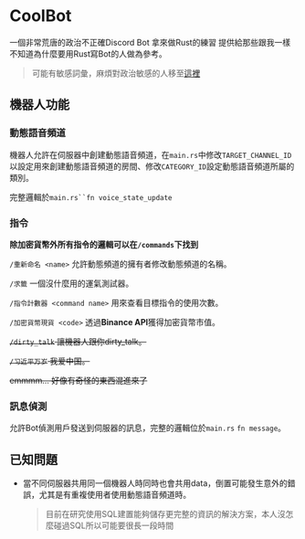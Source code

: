 # CoolBot

一個非常荒唐的政治不正確Discord Bot
拿來做Rust的練習
提供給那些跟我一樣不知道為什麼要用Rust寫Bot的人做為參考。

>可能有敏感詞彙，麻煩對政治敏感的人移至[這裡](https://github.com/linnn1103/Rust-Discord-Bot/tree/harmonious)

## 機器人功能  
  
### 動態語音頻道  
  
機器人允許在伺服器中創建動態語音頻道，在`main.rs`中修改`TARGET_CHANNEL_ID`以設定用來創建動態語音頻道的房間、修改`CATEGORY_ID`設定動態語音頻道所屬的類別。  
  
完整邏輯於`main.rs``fn voice_state_update`  
  
### 指令  

**除加密貨幣外所有指令的邏輯可以在`/commands`下找到**  
  
`/重新命名 <name>` 允許動態頻道的擁有者修改動態頻道的名稱。  
  
`/求籤` 一個沒什麼用的運氣測試器。  
  
`/指令計數器 <command name>` 用來查看目標指令的使用次數。  
  
`/加密貨幣現貨 <code>` 透過**Binance API**獲得加密貨幣市值。  
  
~~`/dirty_talk` 讓機器人跟你dirty_talk。~~  
  
~~`/习近平万岁` 我爱中国。~~  
  
~~emmmm... 好像有奇怪的東西混進來了~~  
  
### 訊息偵測  

允許Bot偵測用戶發送到伺服器的訊息，完整的邏輯位於`main.rs` `fn message`。  
  
## 已知問題

- 當不同伺服器共用同一個機器人時同時也會共用data，倒置可能發生意外的錯誤，尤其是有重複使用者使用動態語音頻道時。
  >目前在研究使用SQL建置能夠儲存更完整的資訊的解決方案，本人沒怎麼碰過SQL所以可能要很長一段時間  
